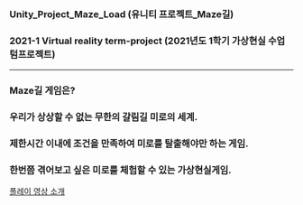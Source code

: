 ### Unity_Project_Maze_Load (유니티 프로젝트_Maze길)
### 2021-1 Virtual reality term-project (2021년도 1학기 가상현실 수업 텀프로젝트)
--------------------------------------------------------------------------------
### Maze길 게임은?
### 우리가 상상할 수 없는 무한의 갈림길 미로의 세계.
### 제한시간 이내에 조건을 만족하여 미로를 탈출해야만 하는 게임.
### 한번쯤 겪어보고 싶은 미로를 체험할 수 있는 가상현실게임.
[플레이 영상 소개](https://youtu.be/xr2L6ar0xrI)
